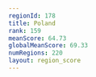 ```yaml
---
regionId: 178
title: Poland
rank: 159
meanScore: 64.73
globalMeanScore: 69.33
numRegions: 220
layout: region_score
---
```


